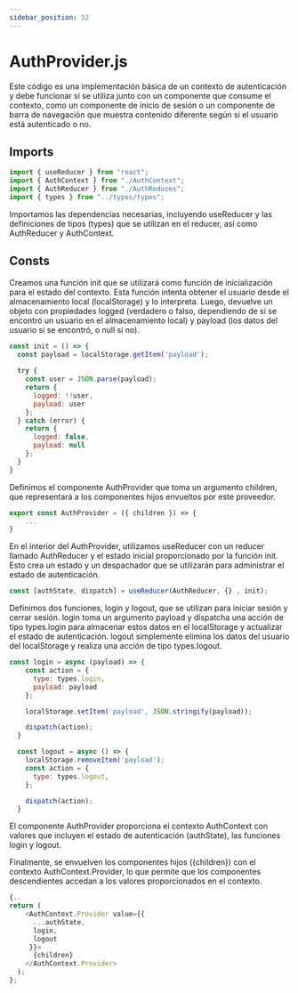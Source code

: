 ```yaml
---
sidebar_position: 52
---
```


# AuthProvider.js

Este código es una implementación básica de un contexto de autenticación y debe funcionar si se utiliza junto con un componente que consume el contexto, como un componente de inicio de sesión o un componente de barra de navegación que muestra contenido diferente según si el usuario está autenticado o no.

## Imports

```js title="src/Auth/Context/AuthProvider.js"
import { useReducer } from "react";
import { AuthContext } from "./AuthContext";
import { AuthReducer } from "./AuthReduces";
import { types } from "../types/types";
```

Importamos las dependencias necesarias, incluyendo useReducer y las definiciones de tipos (types) que se utilizan en el reducer, así como AuthReducer y AuthContext.

## Consts

Creamos una función init que se utilizará como función de inicialización para el estado del contexto. Esta función intenta obtener el usuario desde el almacenamiento local (localStorage) y lo interpreta. Luego, devuelve un objeto con propiedades logged (verdadero o falso, dependiendo de si se encontró un usuario en el almacenamiento local) y payload (los datos del usuario si se encontró, o null si no).

```js
const init = () => {
  const payload = localStorage.getItem('payload');
  
  try {
    const user = JSON.parse(payload);
    return {
      logged: !!user,
      payload: user
    };
  } catch (error) {
    return {
      logged: false,
      payload: null
    };
  }
}
```

Definimos el componente AuthProvider que toma un argumento children, que representará a los componentes hijos envueltos por este proveedor.

```js
export const AuthProvider = ({ children }) => {
    ...
}
```

En el interior del AuthProvider, utilizamos useReducer con un reducer llamado AuthReducer y el estado inicial proporcionado por la función init. Esto crea un estado y un despachador que se utilizarán para administrar el estado de autenticación.

```js
const [authState, dispatch] = useReducer(AuthReducer, {} , init);
```

Definimos dos funciones, login y logout, que se utilizan para iniciar sesión y cerrar sesión. login toma un argumento payload y dispatcha una acción de tipo types.login para almacenar estos datos en el localStorage y actualizar el estado de autenticación. logout simplemente elimina los datos del usuario del localStorage y realiza una acción de tipo types.logout.

```js
const login = async (payload) => {
    const action = {
      type: types.login,
      payload: payload
    };

    localStorage.setItem('payload', JSON.stringify(payload));

    dispatch(action);
  }

  const logout = async () => {
    localStorage.removeItem('payload');
    const action = {
      type: types.logout,
    };

    dispatch(action);
  }
```

El componente AuthProvider proporciona el contexto AuthContext con valores que incluyen el estado de autenticación (authState), las funciones login y logout.

Finalmente, se envuelven los componentes hijos ({children}) con el contexto AuthContext.Provider, lo que permite que los componentes descendientes accedan a los valores proporcionados en el contexto.

```js
{..
return (
    <AuthContext.Provider value={{ 
      ...authState,
      login,
      logout
     }}>
      {children}
    </AuthContext.Provider>
  );
};
```
